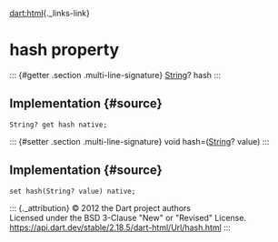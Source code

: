 [dart:html](../../dart-html/dart-html-library){._links-link}

hash property
=============

::: {#getter .section .multi-line-signature}
[String](../../dart-core/string-class)? hash
:::

Implementation {#source}
--------------

``` {.language-dart data-language="dart"}
String? get hash native;
```

::: {#setter .section .multi-line-signature}
void hash=([String](../../dart-core/string-class)? value)
:::

Implementation {#source}
--------------

``` {.language-dart data-language="dart"}
set hash(String? value) native;
```

::: {._attribution}
© 2012 the Dart project authors\
Licensed under the BSD 3-Clause \"New\" or \"Revised\" License.\
<https://api.dart.dev/stable/2.18.5/dart-html/Url/hash.html>
:::
